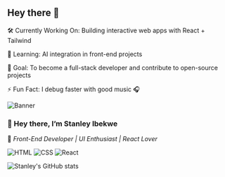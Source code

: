 ## Hey there 👋
🛠 Currently Working On: Building interactive web apps with React + Tailwind

🌱 Learning: AI integration in front-end projects

🎯 Goal: To become a full-stack developer and contribute to open-source projects

⚡ Fun Fact: I debug faster with good music 🎧

![Banner](https://github.com/StanleyIbekwe/StanleyIbekwe/blob/main/assets/banner.png)

### 👋 Hey there, I’m Stanley Ibekwe  
🚀 *Front-End Developer | UI Enthusiast | React Lover*

![HTML](https://img.shields.io/badge/Code-HTML-orange)
![CSS](https://img.shields.io/badge/Style-CSS-blue)
![React](https://img.shields.io/badge/Framework-React-61DAFB?logo=react)

![Stanley's GitHub stats](https://github-readme-stats.vercel.app/api?username=StanleyIbekwe&show_icons=true&theme=tokyonight)
<!--
**stanley5775/stanley5775** is a ✨ _special_ ✨ repository because![Banner](https://github.com/StanleyIbekwe/StanleyIbekwe/blob/main/assets/banner.png)

### 👋 Hey there, I’m Stanley Ibekwe  
🚀 *Front-End Developer | UI Enthusiast | React Lover*

![HTML](https://img.shields.io/badge/Code-HTML-orange)
![CSS](https://img.shields.io/badge/Style-CSS-blue)
![React](https://img.shields.io/badge/Framework-React-61DAFB?logo=react)

![Stanley's GitHub stats](https://github-readme-stats.vercel.app/api?username=StanleyIbekwe&show_icons=true&theme=tokyonight) its `README.md` (this file) appears on your GitHub profile.

Here are some ideas to get you started:

- 🔭 I’m currently working on ...
- 🌱 I’m currently learning ...
- 👯 I’m looking to collaborate on ...
- 🤔 I’m looking for help with ...
- 💬 Ask me about ...
- 📫 How to reach me: ...
- 😄 Pronouns: ...
- ⚡ Fun fact: ...
-->
